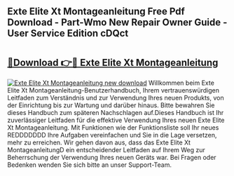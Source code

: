 ## Exte Elite Xt Montageanleitung Free Pdf Download - Part-Wmo New Repair Owner Guide - User Service Edition cDQct

# <h2><a href="http://df7g383.blite.top/?on=Exte+Elite+Xt+Montageanleitung">🔗Download 👉🔴 Exte Elite Xt Montageanleitung</a></h2>

[![Exte Elite Xt Montageanleitung new download](https://i.imgur.com/lujVjoI.png)](http://df7g383.blite.top/?on=Exte+Elite+Xt+Montageanleitung)
Willkommen beim Exte Elite Xt Montageanleitung-Benutzerhandbuch, Ihrem vertrauenswürdigen Leitfaden zum Verständnis und zur Verwendung Ihres neuen Produkts, von der Einrichtung bis zur Wartung und darüber hinaus. Bitte bewahren Sie dieses Handbuch zum späteren Nachschlagen auf.Dieses Handbuch ist Ihr zuverlässiger Leitfaden für die effektive Verwendung Ihres neuen Exte Elite Xt Montageanleitung. Mit Funktionen wie der Funktionsliste soll Ihr neues REDDDDDDD Ihre Aufgaben vereinfachen und Sie in die Lage versetzen, mehr zu erreichen. Wir gehen davon aus, dass das Exte Elite Xt MontageanleitungD ein entscheidender Leitfaden auf Ihrem Weg zur Beherrschung der Verwendung Ihres neuen Geräts war. Bei Fragen oder Bedenken wenden Sie sich bitte an unser Support-Team.
